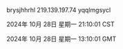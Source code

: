 brysjhhrhl 219.139.197.74 yqqlmgsycl

2024年 10月 28日 星期一 21:10:01 CST

2024年 10月 28日 星期一 13:10:01 GMT
